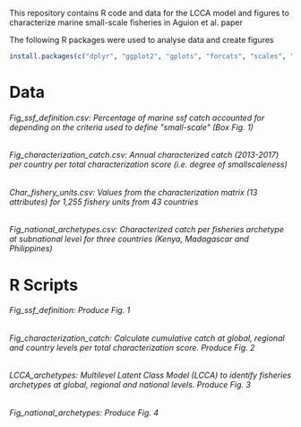 This repository contains R code and data for the LCCA model and figures to characterize marine small-scale fisheries in Aguion et al. paper

The following R packages were used to analyse data and create figures
```r
install.packages(c("dplyr", "ggplot2", "gplots", "forcats", "scales", "svglite", "fmsb", "glca", "cluster", "stats", "dendextend", "reshape2"))
```

# **Data**
###### *Fig_ssf_definition.csv*: Percentage of marine ssf catch accounted for depending on the criteria used to define "small-scale" (Box Fig. 1)

###### *Fig_characterization_catch.csv*: Annual characterized catch (2013-2017) per country per total characterization score (i.e. degree of smallscaleness)

###### *Char_fishery_units.csv*: Values from the characterization matrix (13 attributes) for 1,255 fishery units from 43 countries

###### *Fig_national_archetypes.csv*: Characterized catch per fisheries archetype at subnational level for three countries (Kenya, Madagascar and Philippines)

# **R Scripts**
###### *Fig_ssf_definition*: Produce Fig. 1

###### *Fig_characterization_catch*: Calculate cumulative catch at global, regional and country levels per total characterization score. Produce Fig. 2

###### *LCCA_archetypes*: Multilevel Latent Class Model (LCCA) to identify fisheries archetypes at global, regional and national levels. Produce Fig. 3

###### *Fig_national_archetypes*: Produce Fig. 4
